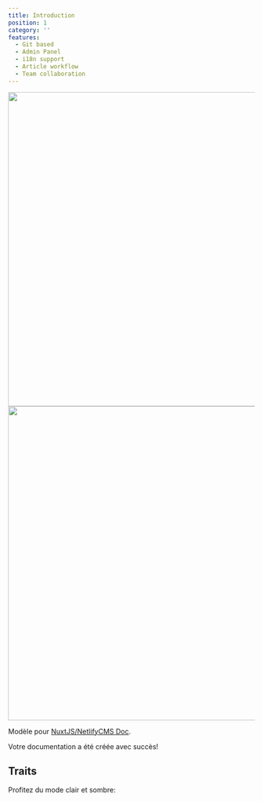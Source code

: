 ```yaml
---
title: Introduction
position: 1
category: ''
features:
  - Git based
  - Admin Panel
  - i18n support
  - Article workflow
  - Team collaboration
---
```

<img src = "/images/logo-light.png" class="light-img" width="1280" height="640" alt="" />
<img src = "/images/logo-dark.png" class="dark-img" width="1280" height="640" alt="" />

Modèle pour [NuxtJS/NetlifyCMS Doc](https://github.com/MexsonFernandes/nuxt-netlify-doc).

<alert type="success">

Votre documentation a été créée avec succès!

</alert>

## Traits

<list :items="features"> </list>

<p class="flex items-center"> Profitez du mode clair et sombre: &nbsp; <app-color-switcher class="inline-flex ml-2"> </app-color-switcher> </p>
